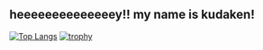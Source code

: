 ## heeeeeeeeeeeeeey!! my name is kudaken!  
[![Top Langs](https://github-readme-stats.vercel.app/api/top-langs/?username=kudaken0&theme=shadow_blue)](https://github.com/anuraghazra/github-readme-stats) 
[![trophy](https://github-profile-trophy.vercel.app/?username=kudaken0&theme=shadow_blue&column=7)](https://github.com/ryo-ma/github-profile-trophy)
